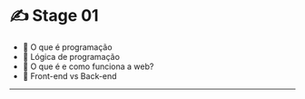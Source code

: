 # ✍️ Stage 01

- 🚀 O que é programação </br>
- 🚀 Lógica de programação </br>
- 🚀 O que é e como funciona a web? </br>
- 🚀 Front-end vs Back-end

---
